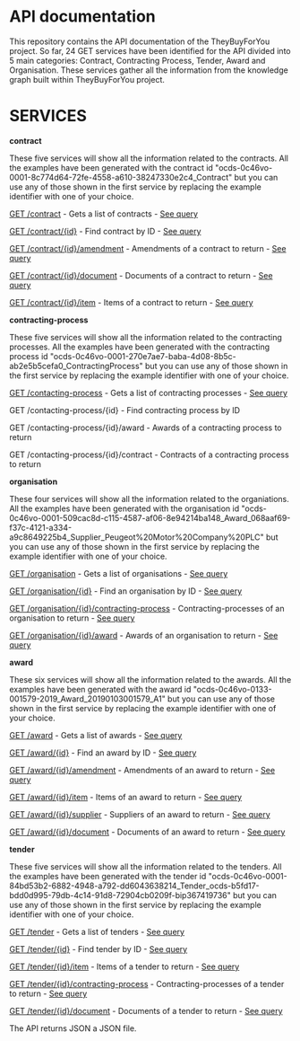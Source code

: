 # API documentation

This repository contains the API documentation of the TheyBuyForYou project. So far, 24 GET services have been identified for the API divided into 5 main categories: Contract, Contracting Process, Tender, Award and Organisation. These services gather all the information from the knowledge graph built within TheyBuyForYou project.

# **SERVICES**
**contract**

These five services will show all the information related to the contracts. All the examples have been generated with the contract id "ocds-0c46vo-0001-8c774d64-72fe-4558-a610-38247330e2c4_Contract" but you can use any of those shown in the first service by replacing the example identifier with one of your choice.

[GET /contract](http://tbfy.librairy.linkeddata.es/kg-api/contract) - Gets a list of contracts - [See query](https://raw.githubusercontent.com/TBFY/knowledge-graph-API/master/resources/contract/get.sparql)

[GET /contract/{id}](http://tbfy.librairy.linkeddata.es/kg-api/contract/ocds-0c46vo-0001-8c774d64-72fe-4558-a610-38247330e2c4_Contract) - Find contract by ID - [See query](https://raw.githubusercontent.com/TBFY/knowledge-graph-API/master/resources/contract/getById.sparql)

[GET /contract/{id}/amendment](http://tbfy.librairy.linkeddata.es/kg-api/contract/ocds-0c46vo-0001-8c774d64-72fe-4558-a610-38247330e2c4_Contract/amendment) - Amendments of a contract to return - [See query](https://raw.githubusercontent.com/TBFY/knowledge-graph-API/master/resources/contract/amendment/get.sparql)

[GET /contract/{id}/document](http://tbfy.librairy.linkeddata.es/kg-api/contract/ocds-0c46vo-0001-8c774d64-72fe-4558-a610-38247330e2c4_Contract/document) - Documents of a contract to return - [See query](https://raw.githubusercontent.com/TBFY/knowledge-graph-API/master/resources/contract/document/get.sparql)

[GET /contract/{id}/item](http://tbfy.librairy.linkeddata.es/kg-api/contract/ocds-0c46vo-0001-8c774d64-72fe-4558-a610-38247330e2c4_Contract/item) - Items of a contract to return - [See query](https://raw.githubusercontent.com/TBFY/knowledge-graph-API/master/resources/contract/item/get.sparql)

**contracting-process**

These five services will show all the information related to the contracting processes. All the examples have been generated with the contracting process id "ocds-0c46vo-0001-270e7ae7-baba-4d08-8b5c-ab2e5b5cefa0_ContractingProcess" but you can use any of those shown in the first service by replacing the example identifier with one of your choice.

[GET /contacting-process](http://tbfy.librairy.linkeddata.es/kg-api/contracting-process) - Gets a list of contracting processes - [See query](https://raw.githubusercontent.com/TBFY/knowledge-graph-API/master/resources/contracting-process/get.sparql)

GET /contacting-process/{id} - Find contracting process by ID

GET /contacting-process/{id}/award - Awards of a contracting process to return

GET /contacting-process/{id}/contract - Contracts of a contracting process to return

**organisation**

These four services will show all the information related to the organiations. All the examples have been generated with the organisation id "ocds-0c46vo-0001-509cac8d-c115-4587-af06-8e94214ba148_Award_068aaf69-f37c-4121-a334-a9c8649225b4_Supplier_Peugeot%20Motor%20Company%20PLC" but you can use any of those shown in the first service by replacing the example identifier with one of your choice.

[GET /organisation](http://tbfy.librairy.linkeddata.es/kg-api/organisation) - Gets a list of organisations - [See query](https://raw.githubusercontent.com/TBFY/knowledge-graph-API/master/resources/organisation/get.sparql)

[GET /organisation/{id}](http://tbfy.librairy.linkeddata.es/kg-api/organisation/ocds-0c46vo-0001-509cac8d-c115-4587-af06-8e94214ba148_Award_068aaf69-f37c-4121-a334-a9c8649225b4_Supplier_Peugeot%20Motor%20Company%20PLC) - Find an organisation by ID - [See query](https://raw.githubusercontent.com/TBFY/knowledge-graph-API/master/resources/organisation/getById.sparql)

[GET /organisation/{id}/contracting-process](http://tbfy.librairy.linkeddata.es/kg-api/organisation/ocds-0c46vo-0001-509cac8d-c115-4587-af06-8e94214ba148_Award_068aaf69-f37c-4121-a334-a9c8649225b4_Supplier_Peugeot%20Motor%20Company%20PLC/contracting-process) - Contracting-processes of an organisation to return - [See query](https://raw.githubusercontent.com/TBFY/knowledge-graph-API/master/resources/organisation/contracting-process/get.sparql)

[GET /organisation/{id}/award](http://tbfy.librairy.linkeddata.es/kg-api/organisation/ocds-0c46vo-0001-509cac8d-c115-4587-af06-8e94214ba148_Award_068aaf69-f37c-4121-a334-a9c8649225b4_Supplier_Peugeot%20Motor%20Company%20PLC/award) - Awards of an organisation to return - [See query](https://raw.githubusercontent.com/TBFY/knowledge-graph-API/master/resources/organisation/award/get.sparql)

**award**

These six services will show all the information related to the awards. All the examples have been generated with the award id "ocds-0c46vo-0133-001579-2019_Award_20190103001579_A1" but you can use any of those shown in the first service by replacing the example identifier with one of your choice.

[GET /award](http://tbfy.librairy.linkeddata.es/kg-api/award) - Gets a list of awards - [See query](https://raw.githubusercontent.com/TBFY/knowledge-graph-API/master/resources/award/get.sparql)

[GET /award/{id}](http://tbfy.librairy.linkeddata.es/kg-api/award/ocds-0c46vo-0133-001579-2019_Award_20190103001579_A1) - Find an award by ID - [See query](https://raw.githubusercontent.com/TBFY/knowledge-graph-API/master/resources/award/getById.sparql)

[GET /award/{id}/amendment](http://tbfy.librairy.linkeddata.es/kg-api/award/ocds-0c46vo-0133-001579-2019_Award_20190103001579_A1/amendment) - Amendments of an award to return - [See query](https://raw.githubusercontent.com/TBFY/knowledge-graph-API/master/resources/award/amendment/get.sparql)

[GET /award/{id}/item](http://tbfy.librairy.linkeddata.es/kg-api/award/ocds-0c46vo-0133-001579-2019_Award_20190103001579_A1/item) - Items of an award to return - [See query](https://raw.githubusercontent.com/TBFY/knowledge-graph-API/master/resources/award/item/get.sparql)

[GET /award/{id}/supplier](http://tbfy.librairy.linkeddata.es/kg-api/award/ocds-0c46vo-0133-001579-2019_Award_20190103001579_A1/supplier) - Suppliers of an award to return - [See query](https://raw.githubusercontent.com/TBFY/knowledge-graph-API/master/resources/award/supplier/get.sparql)

[GET /award/{id}/document](http://tbfy.librairy.linkeddata.es/kg-api/award/ocds-0c46vo-0133-001579-2019_Award_20190103001579_A1/document) - Documents of an award to return - [See query](https://raw.githubusercontent.com/TBFY/knowledge-graph-API/master/resources/award/document/get.sparql)

**tender**

These five services will show all the information related to the tenders. All the examples have been generated with the tender id "ocds-0c46vo-0001-84bd53b2-6882-4948-a792-dd6043638214_Tender_ocds-b5fd17-bdd0d995-79db-4c14-91d8-72904cb0209f-bip367419736" but you can use any of those shown in the first service by replacing the example identifier with one of your choice.

[GET /tender](http://tbfy.librairy.linkeddata.es/kg-api/tender/) - Gets a list of tenders - [See query](https://raw.githubusercontent.com/TBFY/knowledge-graph-API/master/resources/tender/get.sparql)

[GET /tender/{id}](http://tbfy.librairy.linkeddata.es/kg-api/tender/ocds-0c46vo-0001-84bd53b2-6882-4948-a792-dd6043638214_Tender_ocds-b5fd17-bdd0d995-79db-4c14-91d8-72904cb0209f-bip367419736) - Find tender by ID - [See query](https://raw.githubusercontent.com/TBFY/knowledge-graph-API/master/resources/tender/getById.sparql)

[GET /tender/{id}/item](http://tbfy.librairy.linkeddata.es/kg-api/tender/ocds-0c46vo-0001-84bd53b2-6882-4948-a792-dd6043638214_Tender_ocds-b5fd17-bdd0d995-79db-4c14-91d8-72904cb0209f-bip367419736/item) - Items of a tender to return - [See query](https://raw.githubusercontent.com/TBFY/knowledge-graph-API/master/resources/tender/item/get.sparql)

[GET /tender/{id}/contracting-process](http://tbfy.librairy.linkeddata.es/kg-api/tender/ocds-0c46vo-0001-84bd53b2-6882-4948-a792-dd6043638214_Tender_ocds-b5fd17-bdd0d995-79db-4c14-91d8-72904cb0209f-bip367419736/contracting-process) - Contracting-processes of a tender to return - [See query](https://raw.githubusercontent.com/TBFY/knowledge-graph-API/master/resources/tender/contracting-process/get.sparql)

[GET /tender/{id}/document](http://tbfy.librairy.linkeddata.es/kg-api/tender/ocds-0c46vo-0001-84bd53b2-6882-4948-a792-dd6043638214_Tender_ocds-b5fd17-bdd0d995-79db-4c14-91d8-72904cb0209f-bip367419736/document) - Documents of a tender to return - [See query](https://raw.githubusercontent.com/TBFY/knowledge-graph-API/master/resources/tender/document/get.sparql)

The API returns JSON a JSON file. 

